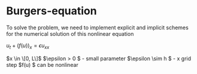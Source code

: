 # Burgers-equation
To solve the problem, we need to implement explicit and implicit schemes for the numerical solution of this nonlinear equation

$u_t + (f(u))_x = \epsilon u_{xx}$

$x \in \[0, L\]$
$\epsilon > 0 $ - small parameter
$\epsilon \sim h $ - x grid step
$f(u) $ can be nonlinear
